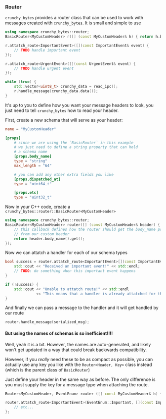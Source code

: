 ### Router
`crunchy_bytes` provides a router class that can be used to work with messages
created with `crunchy_bytes`. It is small and simple to use
```C++
using namespace crunchy_bytes::router;
BasicRouter<MyCustomHeader> r([] (const MyCustomHeader& h) { return h.body_name().get(); });

r.attatch_route<ImportantEvent>([](const ImportantEvent& event) {
    // TODO handle important event
});

r.attatch_route<UrgentEvent>([](const UrgentEvent& event) {
    // TODO handle urgent event
});

while (true) {
    std::vector<uint8_t> crunchy_data = read_ipc();
    r.handle_message(crunchy_data.data());
}
```
It's up to you to define how you want your message headers to look,
you just need to tell `crunchy_bytes` how to read your header.

First, create a new schema that will serve as your header:
```toml
name = "MyCustomHeader"

[props]
    # since we are using the `BasicRouter` in this example
    # we just need to define a string property that can hold
    # a schema name
    [props.body_name]
    type = "string"
    max_length = "64"

    # you can add any other extra fields you like
    [props.dispatched_at]
    type = "uint64_t"

    [props.etc]
    type = "uint32_t"

```

Now in your C++ code, create a `crunchy_bytes::router::BasicRouter<MyCustomHeader>`
```C++
using namespace crunchy_bytes::router;
BasicRouter<MyCustomHeader> router([] (const MyCustomHeader& header) {
    // this callback defines how the router should get the body_name property
    // from our custom header
    return header.body_name().get();
});
```

Now we can attatch a handler for each of our schema types
```C++
bool success = router.attatch_route<ImportantEvent>[](const ImportantEvent& ev) {
    std::cout << "Received an important event!" << std::endl;
    // TODO: do something when this important event happens
}

if (!success) {
    std::cout << "Unable to attatch route!" << std::endl
              << "This means that a handler is already attatched for this type" << std::endl;
}
```

And finally we can pass a message to the handler and it will get handled by our route
```C++
router.handle_message(serialized_msg);
```

#### But using the names of schemas is so inefficient!!!!
Well, yeah it is a bit. However, the names are auto-generated, and likely won't get
updated in a way that could break backwards compatibility.

However, if you _really_ need these to be as compact as possible, you can actually
use any key you like with the `Router<Header, Key>` class instead
(which is the parent class of `BasicRouter`)

Just define your header in the same way as before. The only difference is you must
supply the key for a message type when attaching the route.
```C++
Router<MyCustomHeader, EventEnum> router ([] const MyCustomHeader& h) { return h.event().get(); });

router.attatch_route<ImportantEvent>(EventEnum::Important, [](const ImportantEvent& event) {
    // etc...
};
```

